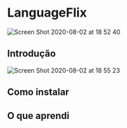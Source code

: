 # LanguageFlix

![Screen Shot 2020-08-02 at 18 52 40](https://user-images.githubusercontent.com/24235344/89133331-58c90f80-d4f1-11ea-9610-3e62cb1bdd4f.png)

## Introdução

![Screen Shot 2020-08-02 at 18 55 23](https://user-images.githubusercontent.com/24235344/89133382-bbbaa680-d4f1-11ea-8805-616f6971a3c7.png)

## Como instalar

## O que aprendi

